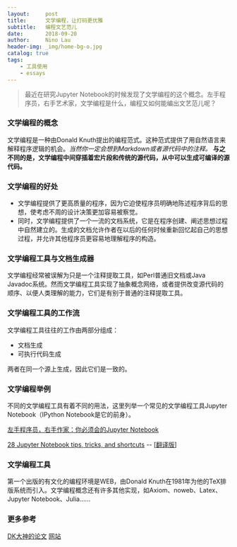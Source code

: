 ```yaml
---
layout:     post
title:      文学编程，让打码更优雅
subtitle:   编程文艺范儿
date:       2018-09-20
author:     Nino Lau
header-img: _img/home-bg-o.jpg
catalog: true
tags:
    - 工具使用
    - essays
---
```


> 最近在研究Jupyter Notebook的时候发现了文学编程的这个概念。左手程序员，右手艺术家，文学编程是什么，编程又如何能编出文艺范儿呢？


### 文学编程的概念

文学编程是一种由Donald Knuth提出的编程范式。这种范式提供了用自然语言来解释程序逻辑的机会。*当然你一定会想到Markdown或者源代码中的注释。* **与之不同的是，文学编程中间穿插着宏片段和传统的源代码，从中可以生成可编译的源代码。**


### 文学编程的好处

- 文学编程提供了更高质量的程序，因为它迫使程序员明确地陈述程序背后的思想，使考虑不周的设计决策更加容易被察觉。
- 同时，文学编程提供了一个一流的文档系统，它是在程序创建、阐述思想过程中自然建立的。生成的文档允许作者在以后的任何时候重新回忆起自己的思想过程，并允许其他程序员更容易地理解程序的构造。


### 文学编程工具与文档生成器

文学编程经常被误解为只是一个注释提取工具，如Perl普通旧文档或Java Javadoc系统。然而文学编程工具实现了抽象概念网络，或者提供改变源代码的顺序、以便人类理解的能力，它们是有别于普通的注释提取工具。


### 文学编程工具的工作流

文学编程工具往往的工作由两部分组成：

* 文档生成
* 可执行代码生成

两者在同一个源上生成，因此它们是一致的。


### 文学编程举例

不同的文学编程工具有着不同的用法，这里列举一个常见的文学编程工具Jupyter Notebook（IPython Notebook是它的前身）。

[左手程序员，右手作家：你必须会的Jupyter Notebook](https://www.jianshu.com/p/86117613b7a6)

[28 Jupyter Notebook tips, tricks, and shortcuts](https://www.dataquest.io/blog/jupyter-notebook-tips-tricks-shortcuts/) -- [[翻译版](http://liuchengxu.org/pelican-blog/jupyter-notebook-tips.html)]


### 文学编程工具

第一个出版的有文化的编程环境是WEB，由Donald Knuth在1981年为他的TeX排版系统而引入。文学编程概念还有许多其他实现，如Axiom、noweb、Latex、Jupyter Notebook、Julia......


### 更多参考

[DK大神的论文](http://www.literateprogramming.com/knuthweb.pdf)
[网站](http://www.literateprogramming.com)



